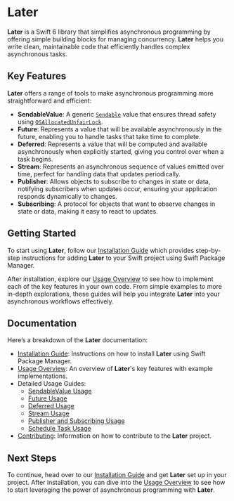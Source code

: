 # Later

**Later** is a Swift 6 library that simplifies asynchronous programming by offering simple building blocks for managing concurrency. **Later** helps you write clean, maintainable code that efficiently handles complex asynchronous tasks.

## Key Features

**Later** offers a range of tools to make asynchronous programming more straightforward and efficient:

- **SendableValue**: A generic [`Sendable`](https://developer.apple.com/documentation/swift/sendable) value that ensures thread safety using [`OSAllocatedUnfairLock`](https://developer.apple.com/documentation/os/osallocatedunfairlock).
- **Future**: Represents a value that will be available asynchronously in the future, enabling you to handle tasks that take time to complete.
- **Deferred**: Represents a value that will be computed and available asynchronously when explicitly started, giving you control over when a task begins.
- **Stream**: Represents an asynchronous sequence of values emitted over time, perfect for handling data that updates periodically.
- **Publisher**: Allows objects to subscribe to changes in state or data, notifying subscribers when updates occur, ensuring your application responds dynamically to changes.
- **Subscribing**: A protocol for objects that want to observe changes in state or data, making it easy to react to updates.

## Getting Started

To start using **Later**, follow our [Installation Guide](01-installation.md) which provides step-by-step instructions for adding **Later** to your Swift project using Swift Package Manager.

After installation, explore our [Usage Overview](03-usage-overview.md) to see how to implement each of the key features in your own code. From simple examples to more in-depth explorations, these guides will help you integrate **Later** into your asynchronous workflows effectively.

## Documentation

Here’s a breakdown of the **Later** documentation:

- [Installation Guide](01-installation.md): Instructions on how to install **Later** using Swift Package Manager.
- [Usage Overview](03-usage-overview.md): An overview of **Later**'s key features with example implementations.
- Detailed Usage Guides:
  - [SendableValue Usage](usage-sendablevalue.md)
  - [Future Usage](usage-future.md)
  - [Deferred Usage](usage-deferred.md)
  - [Stream Usage](usage-stream.md)
  - [Publisher and Subscribing Usage](usage-publisher.md)
  - [Schedule Task Usage](usage-schedule-task.md)
- [Contributing](contributing.md): Information on how to contribute to the **Later** project.

## Next Steps

To continue, head over to our [Installation Guide](01-installation.md) and get **Later** set up in your project. After installation, you can dive into the [Usage Overview](03-usage-overview.md) to see how to start leveraging the power of asynchronous programming with **Later**.
